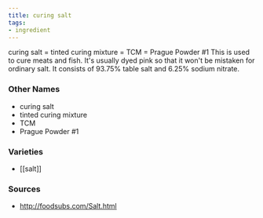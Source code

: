 ```yaml
---
title: curing salt
tags:
- ingredient
---
```

curing salt = tinted curing mixture = TCM = Prague Powder #1 This is used to cure meats and fish. It's usually dyed pink so that it won't be mistaken for ordinary salt. It consists of 93.75% table salt and 6.25% sodium nitrate.

### Other Names

* curing salt
* tinted curing mixture
* TCM
* Prague Powder #1

### Varieties

* [[salt]]

### Sources
* http://foodsubs.com/Salt.html
